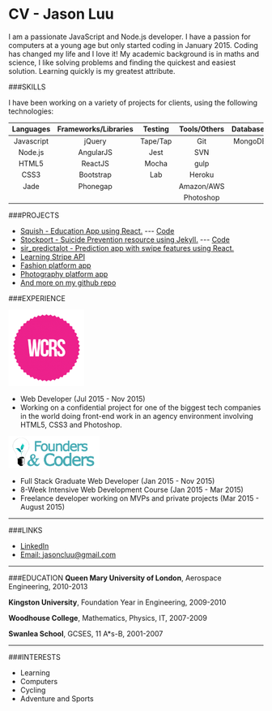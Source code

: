 # CV - Jason Luu

I am a passionate JavaScript and Node.js developer. I have a passion for computers at a young age but only started coding in January 2015. Coding has changed my life and I love it! My academic background is in maths and science, I like solving problems and finding the quickest and easiest solution. Learning quickly is my greatest attribute.

###SKILLS

I have been working on a variety of projects for clients, using the following technologies:

| Languages | Frameworks/Libraries | Testing   | Tools/Others | Databases |
|:---------:|:--------------------:|:---------:|:------------:|:---------:|
| Javascript| jQuery               | Tape/Tap  | Git          | MongoDB   |
| Node.js   | AngularJS            | Jest      | SVN          |           |
| HTML5     | ReactJS              | Mocha     | gulp         |           |
| CSS3      | Bootstrap            | Lab       | Heroku       |           |
| Jade      | Phonegap             |           | Amazon/AWS   |           |
|           |                      |           | Photoshop    |           |

###PROJECTS

- [Squish - Education App using React.](http://pajoa.herokuapp.com/) --- [Code](https://github.com/pajoa/pajoa-the-chimp)
- [Stockport - Suicide Prevention resource using Jekyll.](http://www.stockportsuicideprevention.org.uk/) --- [Code ](https://github.com/stockport/stockport.github.io)
- [sir_predictalot - Prediction app with swipe features using React.](https://github.com/the-knights-of-the-reactangular-table/sir_predictalot/tree/development)
- [Learning Stripe API](https://github.com/Jasonspd/CaMunity-MVPweek0)
- [Fashion platform app](https://github.com/TRENDiPEOPLE/trendipeople)
- [Photography platform app](https://github.com/hire-me-im-a-photographer/CaMunity)
- [And more on my github repo](https://github.com/Jasonspd)

###EXPERIENCE

<img src="https://github.com/Neats29/CV/blob/master/experience/wcrs.png" width="150">

- Web Developer (Jul 2015 - Nov 2015)
- Working on a confidential project for one of the biggest tech companies in the world doing front-end work in an agency environment involving HTML5, CSS3 and Photoshop.

<img src="https://github.com/Neats29/CV/blob/master/experience/fac.png" width="180">

- Full Stack Graduate Web Developer (Jan 2015 - Nov 2015)
- 8-Week Intensive Web Development Course (Jan 2015 - Mar 2015)
- Freelance developer working on MVPs and private projects (Mar 2015 - August 2015)

--- 

###LINKS

- [LinkedIn](https://uk.linkedin.com/in/jasoncluu)
- [Email: jasoncluu@gmail.com](mailto:jasoncluu@gmail.com)

---

###EDUCATION
**Queen Mary University of London**, Aerospace Engineering, 2010-2013

**Kingston University**, Foundation Year in Engineering, 2009-2010

**Woodhouse College**, Mathematics, Physics, IT, 2007-2009

**Swanlea School**, GCSES, 11 A*s-B, 2001-2007

---
###INTERESTS
* Learning
* Computers
* Cycling
* Adventure and Sports

